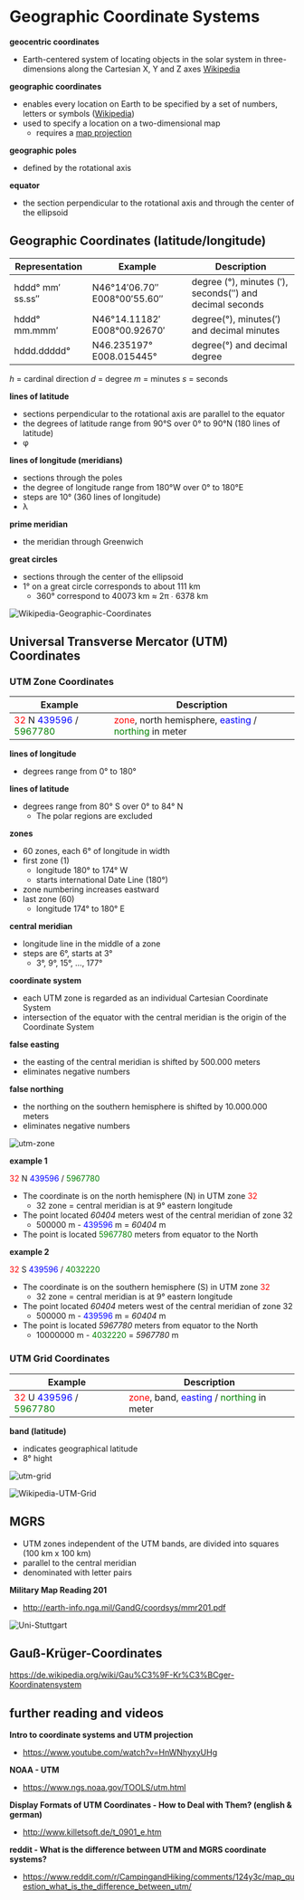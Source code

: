 # Geographic Coordinate Systems

**geocentric coordinates**
-  Earth-centered system of locating objects in the solar system in three-dimensions along the Cartesian X, Y and Z axes [Wikipedia](https://en.wikipedia.org/wiki/Geocentric_coordinates)

**geographic coordinates**
- enables every location on Earth to be specified by a set of numbers, letters or symbols ([Wikipedia](https://en.wikipedia.org/wiki/Geographic_coordinate_system))
- used to specify a location on a two-dimensional map
  - requires a [map projection](http://kollektive-geographie-heidelberg.de/kartographie/04-cartographic-projections.html)

**geographic poles**
- defined by the rotational axis

**equator**
- the section perpendicular to the rotational axis and through the center of the ellipsoid


## Geographic Coordinates (latitude/longitude)

| Representation | Example | Description |
| ----------- | -------- | ------------ |
| hddd° mm′ ss.ss″ | N46°14′06.70″ E008°00′55.60″ | degree (°), minutes (′), seconds(″) and decimal seconds |
| hddd° mm.mmm′ | N46°14.11182′ E008°00.92670′ | degree(°), minutes(′) and decimal minutes|
| hddd.ddddd° | N46.235197° E008.015445° | degree(°) and decimal degree |

*h* = cardinal direction
*d* = degree
*m* = minutes
*s* = seconds

**lines of latitude**
- sections perpendicular to the rotational axis are parallel to the equator
- the degrees of latitude range from 90°S over 0° to 90°N (180 lines of latitude)
- φ

**lines of longitude (meridians)**
- sections through the poles
- the degree of longitude range from 180°W over 0° to 180°E
- steps are 10° (360 lines of longitude)
- λ

**prime meridian**
- the meridian through Greenwich

**great circles**
- sections through the center of the ellipsoid
- 1° on a great circle corresponds to about 111 km
  - 360° correspond to 40073 km ≈ 2π ∙ 6378 km

![Wikipedia-Geographic-Coordinates](https://upload.wikimedia.org/wikipedia/commons/7/7b/ECEF.svg)


## Universal Transverse Mercator (UTM) Coordinates

### UTM Zone Coordinates

| Example | Description |
| ------- | ----------- |
| <span style="color:red">32</span> N <span style="color:blue">439596</span> /  <span style="color:green">5967780</span> | <span style="color:red">zone</span>, north hemisphere, <span style="color:blue">easting</span> /  <span style="color:green">northing</span> in meter |

**lines of longitude**
- degrees range from 0° to 180°

**lines of latitude**
- degrees range from 80° S over 0° to 84° N
  - The polar regions are excluded

**zones**
- 60 zones, each 6° of longitude in width
- first zone (1)
  - longitude 180° to 174° W
  - starts international Date Line (180°)
- zone numbering increases eastward
- last zone (60)
  - longitude 174° to 180° E

**central meridian**
- longitude line in the middle of a zone
- steps are 6°, starts at 3°
  - 3°, 9°, 15°, ..., 177°

**coordinate system**
- each UTM zone is regarded as an individual Cartesian Coordinate System
- intersection of the equator with the central meridian is the origin of the Coordinate System

**false easting**
- the easting of the central meridian is shifted by 500.000 meters
- eliminates negative numbers

**false northing**
- the northing on the southern hemisphere is shifted by 10.000.000 meters
- eliminates negative numbers

![utm-zone](kartographie/utm-zone-css.png)

**example 1**

<span style="color:red">32</span> N <span style="color:blue">439596</span> /  <span style="color:green">5967780</span>

- The coordinate is on the north hemisphere (N) in UTM zone <span style="color:red">32</span> 
  - 32 zone = central meridian is at 9° eastern longitude
- The point located *60404* meters west of the central meridian of zone 32
  - 500000 m - <span style="color:blue">439596</span> m = *60404* m
- The point is located <span style="color:green">5967780</span> meters from equator to the North


**example 2**

<span style="color:red">32</span> S <span style="color:blue">439596</span> /  <span style="color:green">4032220</span>

- The coordinate is on the southern hemisphere (S) in UTM zone <span style="color:red">32</span> 
  - 32 zone = central meridian is at 9° eastern longitude
- The point located *60404* meters west of the central meridian of zone 32
  - 500000 m - <span style="color:blue">439596</span> m = *60404* m
- The point is located *5967780* meters from equator to the North
  - 10000000 m - <span style="color:green">4032220</span> = *5967780* m


### UTM Grid Coordinates

| Example | Description |
| ------- | ----------- |
| <span style="color:red">32</span> U <span style="color:blue">439596</span> /  <span style="color:green">5967780</span> | <span style="color:red">zone</span>, band, <span style="color:blue">easting</span> /  <span style="color:green">northing</span> in meter |

**band (latitude)**
- indicates geographical latitude
- 8° hight

![utm-grid](kartographie/utm-grid.png)

![Wikipedia-UTM-Grid](https://upload.wikimedia.org/wikipedia/commons/e/ed/Utm-zones.jpg)


## MGRS

- UTM zones independent of the UTM bands, are divided into squares (100 km x 100 km)
- parallel to the central meridian
- denominated with letter pairs

**Military Map Reading 201**
- http://earth-info.nga.mil/GandG/coordsys/mmr201.pdf

![Uni-Stuttgart](http://www.killetsoft.de/image/presse/t_0901/utm.jpg)


## Gauß-Krüger-Coordinates

https://de.wikipedia.org/wiki/Gau%C3%9F-Kr%C3%BCger-Koordinatensystem


## further reading and videos

**Intro to coordinate systems and UTM projection**
- https://www.youtube.com/watch?v=HnWNhyxyUHg

**NOAA - UTM**
- https://www.ngs.noaa.gov/TOOLS/utm.html

**Display Formats of UTM Coordinates - How to Deal with Them? (english & german)**
- http://www.killetsoft.de/t_0901_e.htm

**reddit - What is the difference between UTM and MGRS coordinate systems?**
- https://www.reddit.com/r/CampingandHiking/comments/124y3c/map_question_what_is_the_difference_between_utm/
